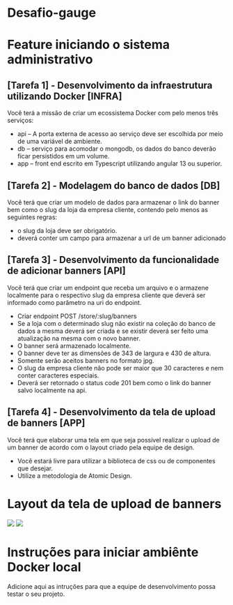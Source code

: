 # Desafio-gauge


# Feature iniciando  o sistema administrativo

## [Tarefa 1] - Desenvolvimento da infraestrutura utilizando Docker [INFRA]
Você terá a missão de criar um ecossistema Docker com pelo menos três serviços:
- api – A porta externa de acesso ao serviço deve ser escolhida por meio de uma variável de ambiente.
- db – serviço para acomodar o mongodb, os dados do banco deverão ficar persistidos em um volume.
- app – front end escrito em Typescript utilizando angular 13 ou superior.

## [Tarefa 2] - Modelagem do banco de dados [DB]
Você terá que criar um modelo de dados para armazenar o link do banner bem como o slug da loja da empresa cliente, contendo pelo menos as seguintes regras:
- o slug da loja deve ser obrigatório.
- deverá conter um campo para armazenar a url de um banner adicionado

## [Tarefa 3] - Desenvolvimento da funcionalidade de adicionar banners [API]
Você terá que criar um endpoint que receba um arquivo e o armazene localmente para o respectivo slug da empresa cliente que deverá ser informado como parâmetro na uri do endpoint.
- Criar endpoint POST /store/:slug/banners
- Se a loja com o determinado slug não existir na coleção do banco de dados a mesma deverá ser criada e se existir deverá ser feito uma atualização na mesma com o novo banner.
- O banner será armazenado localmente.
- O banner deve ter as dimensões de 343 de largura e 430 de altura.
- Somente serão aceitos banners no formato jpg.
- O slug da empresa cliente não pode ser maior que 30 caracteres e nem conter caracteres especiais.
- Deverá ser retornado o status code 201 bem como o link do banner salvo localmente na api.

## [Tarefa 4] - Desenvolvimento da tela de upload de banners [APP]
 Você terá que elaborar uma tela em que seja possível realizar o upload de um banner de acordo com o layout criado pela equipe de design.
 - Você estará livre para utilizar a biblioteca de css ou de componentes que desejar.
 - Utilize a metodologia de Atomic Design.

# Layout da tela de upload de banners
<img src="https://github.com/gaugeholanda/desafio-gauge/blob/main/layout%20upload%20before.PNG?raw=true"></img>
<img src="https://github.com/gaugeholanda/desafio-gauge/blob/main/layout%20upload%20after.PNG?raw=true"></img>

# Instruções para iniciar ambiênte Docker local
Adicione aqui as intruções para que a equipe de desenvolvimento possa testar o seu projeto.
